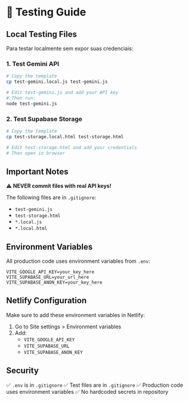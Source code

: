 # 🧪 Testing Guide

## Local Testing Files

Para testar localmente sem expor suas credenciais:

### 1. Test Gemini API

```bash
# Copy the template
cp test-gemini.local.js test-gemini.js

# Edit test-gemini.js and add your API key
# Then run:
node test-gemini.js
```

### 2. Test Supabase Storage

```bash
# Copy the template
cp test-storage.local.html test-storage.html

# Edit test-storage.html and add your credentials
# Then open in browser
```

## Important Notes

⚠️ **NEVER commit files with real API keys!**

The following files are in `.gitignore`:
- `test-gemini.js`
- `test-storage.html`
- `*.local.js`
- `*.local.html`

## Environment Variables

All production code uses environment variables from `.env`:

```env
VITE_GOOGLE_API_KEY=your_key_here
VITE_SUPABASE_URL=your_url_here
VITE_SUPABASE_ANON_KEY=your_key_here
```

## Netlify Configuration

Make sure to add these environment variables in Netlify:
1. Go to Site settings > Environment variables
2. Add:
   - `VITE_GOOGLE_API_KEY`
   - `VITE_SUPABASE_URL`
   - `VITE_SUPABASE_ANON_KEY`

## Security

✅ `.env` is in `.gitignore`
✅ Test files are in `.gitignore`
✅ Production code uses environment variables
✅ No hardcoded secrets in repository
